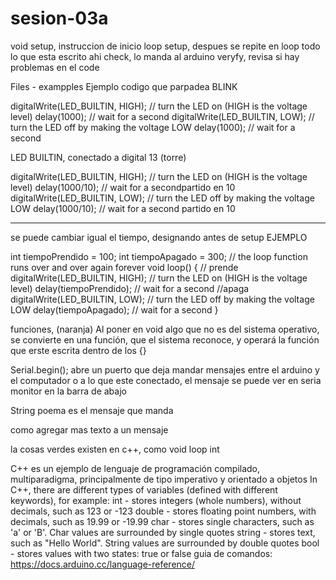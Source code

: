 # sesion-03a

void setup, instruccion de inicio 
loop setup, despues se repite en loop todo lo que esta escrito ahi 
check, lo manda al arduino
veryfy, revisa si hay problemas en el code 

Files - exampples 
Ejemplo codigo que parpadea 
BLINK

digitalWrite(LED_BUILTIN, HIGH);  // turn the LED on (HIGH is the voltage level)
  delay(1000);                      // wait for a second
  digitalWrite(LED_BUILTIN, LOW);   // turn the LED off by making the voltage LOW
  delay(1000);                      // wait for a second

LED BUILTIN, conectado a digital 13 (torre)

digitalWrite(LED_BUILTIN, HIGH);  // turn the LED on (HIGH is the voltage level)
  delay(1000/10);                   // wait for a secondpartido en 10
  digitalWrite(LED_BUILTIN, LOW);   // turn the LED off by making the voltage LOW
  delay(1000/10);                   // wait for a second partido en 10

-----------------------------------------------------------------------------------
se puede cambiar igual el tiempo, designando antes de setup 
EJEMPLO

int tiempoPrendido = 100;
int tiempoApagado = 300;
  // the loop function runs over and over again forever
void loop() {
  // prende
  digitalWrite(LED_BUILTIN, HIGH);  // turn the LED on (HIGH is the voltage level)
  delay(tiempoPrendido);                      // wait for a second
  //apaga
  digitalWrite(LED_BUILTIN, LOW);   // turn the LED off by making the voltage LOW
  delay(tiempoApagado);                      // wait for a second
}

funciones, (naranja)
Al poner en void algo que no es del sistema operativo, se convierte en una función, que el sistema reconoce, y operará la función que erste escrita dentro de los {}

Serial.begin();  abre un puerto que deja mandar mensajes entre el arduino y el computador o a lo que este conectado, el mensaje se puede ver en seria monitor en la barra de abajo 

String poema es el mensaje que manda 

como agregar mas texto a un mensaje 

la cosas verdes existen en c++, como void loop int 

C++ es un ejemplo de lenguaje de programación compilado, multiparadigma, principalmente de tipo imperativo y orientado a objetos
In C++, there are different types of variables (defined with different keywords), for example:
int - stores integers (whole numbers), without decimals, such as 123 or -123
double - stores floating point numbers, with decimals, such as 19.99 or -19.99
char - stores single characters, such as 'a' or 'B'. Char values are surrounded by single quotes
string - stores text, such as "Hello World". String values are surrounded by double quotes
bool - stores values with two states: true or false
guia de comandos: 
https://docs.arduino.cc/language-reference/
